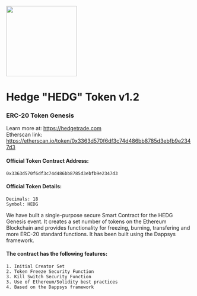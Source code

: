 <p>
<img src="https://i.imgur.com/1rPCvrn.png" width="190px">
</p>

# Hedge "HEDG" Token v1.2
### ERC-20 Token Genesis
Learn more at: https://hedgetrade.com
<br>Etherscan link: https://etherscan.io/token/0x3363d570f6df3c74d486bb8785d3ebfb9e2347d3

#### Official Token Contract Address:
````
0x3363d570f6df3c74d486bb8785d3ebfb9e2347d3
````
#### Official Token Details:
````
Decimals: 18
Symbol: HEDG
````

We have built a single-purpose secure Smart Contract for the HEDG Genesis event. It creates a set number of tokens on the Ethereum Blockchain and provides functionality for freezing, burning, transfering and more ERC-20 standard functions. It has been built using the Dappsys framework.

#### The contract has the following features:
````
1. Initial Creator Set
2. Token Freeze Security Function
3. Kill Switch Security Function
3. Use of Ethereum/Solidity best practices
4. Based on the Dappsys framework 
````
